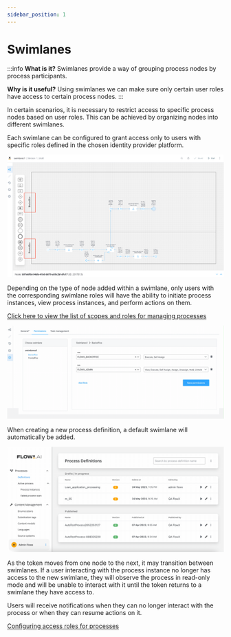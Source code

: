 ```yaml
---
sidebar_position: 1
--- 
```


# Swimlanes

:::info
**What is it?** Swimlanes provide a way of grouping process nodes by process participants.

**Why is it useful?** Using swimlanes we can make sure only certain user roles have access to certain process nodes.
:::

In certain scenarios, it is necessary to restrict access to specific process nodes based on user roles. This can be achieved by organizing nodes into different swimlanes. 

Each swimlane can be configured to grant access only to users with specific roles defined in the chosen identity provider platform.

![](../img/multiple_swimlanes.png)

Depending on the type of node added within a swimlane, only users with the corresponding swimlane roles will have the ability to initiate process instances, view process instances, and perform actions on them.

[Click here to view the list of scopes and roles for managing processes](../../platform-setup-guides/flowx-engine-setup-guide/configuring-access-rights-for-engine.md)

![](../img/swimlanes_permissions.gif)

When creating a new process definition, a default swimlane will automatically be added.

![](../img/swimlanes_default.gif)

As the token moves from one node to the next, it may transition between swimlanes. If a user interacting with the process instance no longer has access to the new swimlane, they will observe the process in read-only mode and will be unable to interact with it until the token returns to a swimlane they have access to.

Users will receive notifications when they can no longer interact with the process or when they can resume actions on it.

[Configuring access roles for processes](../../platform-setup-guides/flowx-engine-setup-guide/configuring-access-roles-for-processes.md)